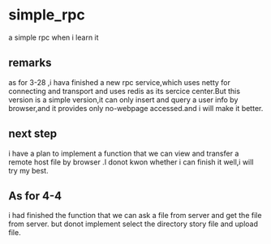 # simple_rpc
a simple rpc when i learn it

## remarks
 as for 3-28 ,i hava finished a new rpc service,which uses netty for connecting and transport and uses redis as its sercice center.But this version is a simple version,it can only insert and query a user info by browser,and it provides only no-webpage accessed.and i will make it better.
 ## next step 
 i have a plan to implement a function that we can view and transfer a remote host file by browser .I donot kwon whether i can finish it well,i will try my best.

## As for 4-4
i had finished the function that we can ask a file from server and get the file from server. but donot implement select the directory story file and upload file.


